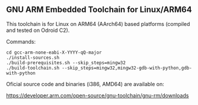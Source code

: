 ## GNU ARM Embedded Toolchain for Linux/ARM64

This toolchain is for Linux on ARM64 (AArch64) based platforms (compiled and tested on Odroid C2).

Commands:

```
cd gcc-arm-none-eabi-X-YYYY-qQ-major
./install-sources.sh
./build-prerequisites.sh --skip_steps=mingw32
./build-toolchain.sh --skip_steps=mingw32,mingw32-gdb-with-python,gdb-with-python
```

Oficial source code and binaries (i386, AMD64) are available on:

https://developer.arm.com/open-source/gnu-toolchain/gnu-rm/downloads
